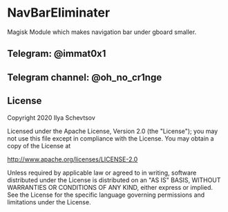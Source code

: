 # NavBarEliminater
Magisk Module which makes navigation bar under gboard smaller.

## Telegram: @immat0x1
## Telegram channel: @oh_no_cr1nge

## License
 
Copyright 2020 Ilya Schevtsov
    
Licensed under the Apache License, Version 2.0 (the "License");
you may not use this file except in compliance with the License.
You may obtain a copy of the License at
 
http://www.apache.org/licenses/LICENSE-2.0
 
Unless required by applicable law or agreed to in writing, software
distributed under the License is distributed on an "AS IS" BASIS,
WITHOUT WARRANTIES OR CONDITIONS OF ANY KIND, either express or implied.
See the License for the specific language governing permissions and
limitations under the License.
 